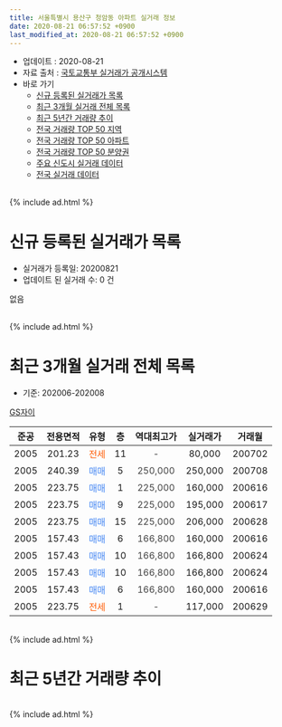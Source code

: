 ```yaml
---
title: 서울특별시 용산구 청암동 아파트 실거래 정보
date: 2020-08-21 06:57:52 +0900
last_modified_at: 2020-08-21 06:57:52 +0900
---
```


* 업데이트 : 2020-08-21
* 자료 출처 : [국토교통부 실거래가 공개시스템](http://rt.molit.go.kr)
* 바로 가기
    * [신규 등록된 실거래가 목록](#신규-등록된-실거래가-목록)
    * [최근 3개월 실거래 전체 목록](#최근-3개월-실거래-전체-목록)
    * [최근 5년간 거래량 추이](#최근-5년간-거래량-추이)
    * [전국 거래량 TOP 50 지역](https://inasie.github.io/apt-trade-info/최근-3개월-전국에서-가장-거래가-많이-발생한-지역)
    * [전국 거래량 TOP 50 아파트](https://inasie.github.io/apt-trade-info/최근-3개월-전국에서-가장-거래가-많이-발생한-아파트)
    * [전국 거래량 TOP 50 분양권](https://inasie.github.io/apt-trade-info/최근-3개월-전국에서-가장-거래가-많이-발생한-분양권)
    * [주요 신도시 실거래 데이터](https://inasie.github.io/apt-trade-info/주요-신도시)
    * [전국 실거래 데이터](https://inasie.github.io/apt-trade-info/전국)
<br>
{% include ad.html %}
<br>

# 신규 등록된 실거래가 목록
* 실거래가 등록일: 20200821
* 업데이트 된 실거래 수: 0 건

없음

<br>
{% include ad.html %}
<br>

# 최근 3개월 실거래 전체 목록
* 기준: 202006-202008


[GS자이](https://search.naver.com/search.naver?query=%EC%84%9C%EC%9A%B8%ED%8A%B9%EB%B3%84%EC%8B%9C+%EC%9A%A9%EC%82%B0%EA%B5%AC+%EC%B2%AD%EC%95%94%EB%8F%99+GS%EC%9E%90%EC%9D%B4)

|준공|전용면적|유형|층|역대최고가|실거래가|거래월|
|:---:|:---:|:---:|:---:|:---:|:---:|:---:|
|2005|201.23|<span style="color:#ff5a00">전세</span>|11|<span style="color:#444444">-</span>|80,000|200702|
|2005|240.39|<span style="color:#4285f3">매매</span>|5|<span style="color:#444444">250,000</span>|250,000|200708|
|2005|223.75|<span style="color:#4285f3">매매</span>|1|<span style="color:#444444">225,000</span>|160,000|200616|
|2005|223.75|<span style="color:#4285f3">매매</span>|9|<span style="color:#444444">225,000</span>|195,000|200617|
|2005|223.75|<span style="color:#4285f3">매매</span>|15|<span style="color:#444444">225,000</span>|206,000|200628|
|2005|157.43|<span style="color:#4285f3">매매</span>|6|<span style="color:#444444">166,800</span>|160,000|200616|
|2005|157.43|<span style="color:#4285f3">매매</span>|10|<span style="color:#444444">166,800</span>|166,800|200624|
|2005|157.43|<span style="color:#4285f3">매매</span>|10|<span style="color:#444444">166,800</span>|166,800|200624|
|2005|157.43|<span style="color:#4285f3">매매</span>|6|<span style="color:#444444">166,800</span>|160,000|200616|
|2005|223.75|<span style="color:#ff5a00">전세</span>|1|<span style="color:#444444">-</span>|117,000|200629|


<br>
{% include ad.html %}
<br>

# 최근 5년간 거래량 추이


<div style="width:100%;">
    <canvas id="deal_progress" height="200"></canvas>
</div>

<script>
new Chart(document.getElementById("deal_progress"), {
    type: 'line',
    data: {
        labels: ['201508','201509','201510','201511','201512','201601','201602','201603','201604','201605','201606','201607','201608','201609','201610','201611','201612','201701','201702','201703','201704','201705','201706','201707','201708','201709','201710','201711','201712','201801','201802','201803','201804','201805','201806','201807','201808','201809','201810','201811','201812','201901','201902','201903','201904','201905','201906','201907','201908','201909','201910','201911','201912','202001','202002','202003','202004','202005','202006','202007','202008'],
        datasets: [{
            label: '매매',
            pointRadius: 1,
            data: [0, 1, 1, 0, 0, 1, 1, 1, 1, 0, 1, 0, 0, 0, 0, 0, 0, 1, 1, 0, 1, 1, 2, 2, 0, 1, 0, 0, 0, 5, 2, 2, 3, 1, 0, 5, 2, 0, 1, 0, 0, 0, 0, 0, 0, 0, 1, 0, 0, 0, 2, 1, 1, 0, 2, 0, 0, 2, 7, 1, 0],
            borderColor: "rgba(255, 201, 14, 1)",
            backgroundColor: "rgba(255, 201, 14, 0.5)",
            fill: false,
            lineTension: 0
        },{
            label: '전월세',
            pointRadius: 1,
            data: [0, 1, 2, 0, 0, 1, 0, 1, 2, 0, 1, 2, 0, 0, 1, 1, 1, 1, 1, 2, 1, 3, 2, 0, 1, 1, 2, 1, 3, 1, 2, 0, 2, 0, 1, 0, 0, 0, 0, 0, 1, 0, 2, 1, 0, 0, 2, 0, 1, 1, 2, 0, 0, 0, 2, 0, 1, 0, 1, 1, 0],
            borderColor: "rgba(0, 141, 185, 1)",
            backgroundColor: "rgba(0, 141, 185, 0.5)",
            fill: false,
            lineTension: 0
        }
        ]
    },
    options: {
        responsive: true,
        title: {
            display: false
        },
        tooltips: {
            mode: 'index',
            intersect: false
        },
        hover: {
            mode: 'nearest',
            intersect: true
        },
        scales: {
            xAxes: [{
                display: true,
                scaleLabel: {
                    display: true,
                    labelString: '년/월'
                }
            }],
            yAxes: [{
                display: true,
                ticks: {
                    suggestedMin: 0,
                },
                scaleLabel: {
                    display: true,
                    labelString: '실거래 수'
                }
            }]
        }
    }
});

</script>


<br>
{% include ad.html %}
<br>

